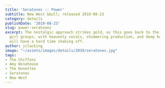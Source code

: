 ```yaml
---
title: 'Seratones :: Power'
subtitle: New West &bull; released 2019-08-23
category: details
publishDate: '2019-08-23'
slug: power-seratones
excerpt: The nostalgic approach strikes gold, as this goes back to the heyday of ‘60s
  girl groups, with heavenly vocals, shimmering production, and deep hooks that you
  will have a hard time shaking off.
author: jclacking
image: "~/assets/images/details/2019/seratones.jpg"
tags:
- The Chiffons
- Amy Winehouse
- The Donettes
- Seratones
- New West
---
```


